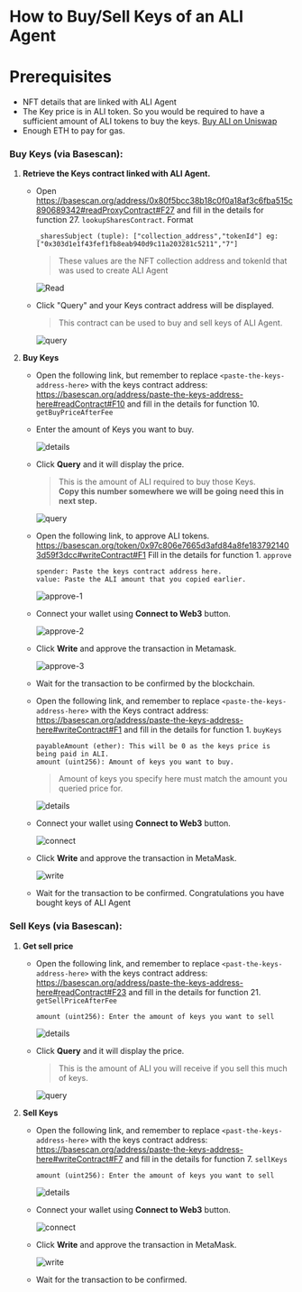 # How to Buy/Sell Keys of an ALI Agent

# Prerequisites

* NFT details that are linked with ALI Agent
* The Key price is in ALI token. So you would be required to have a sufficient amount of ALI tokens to buy the keys. [Buy ALI on Uniswap](https://app.uniswap.org/swap?chain=base&inputCurrency=ETH&outputCurrency=0x97c806e7665d3afd84a8fe1837921403d59f3dcc)
* Enough ETH to pay for gas.

### Buy Keys (via Basescan):

1. **Retrieve the Keys contract linked with ALI Agent.**
    * Open https://basescan.org/address/0x80f5bcc38b18c0f0a18af3c6fba515c890689342#readProxyContract#F27 and fill in the details for function 27. `lookupSharesContract`. Format
        ```
        _sharesSubject (tuple): ["collection_address","tokenId"] eg: ["0x303d1e1f43fef1fb8eab940d9c11a203281c5211","7"]
        ```
        > These values are the NFT collection address and tokenId that was used to create ALI Agent

        ![Read](../convert-nft-to-ali-agent/screenshots/4.png)

    * Click "Query" and your Keys contract address will be displayed.
        > This contract can be used to buy and sell keys of ALI Agent. 

        ![query](../convert-nft-to-ali-agent/screenshots/5.png)
 
2. **Buy Keys**
    * Open the following link, but remember to replace `<paste-the-keys-address-here>` with the keys contract address: https://basescan.org/address/paste-the-keys-address-here#readContract#F10 and fill in the details for function 10. `getBuyPriceAfterFee`

    * Enter the amount of Keys you want to buy.

        ![details](./screenshots/buy-price-1.png)

    * Click **Query** and it will display the price.
        > This is the amount of ALI required to buy those Keys.\
         **Copy this number somewhere we will be going need this in next step.**

        ![query](./screenshots/buy-price-2.png)
    
    * Open the following link, to approve ALI tokens.
    https://basescan.org/token/0x97c806e7665d3afd84a8fe1837921403d59f3dcc#writeContract#F1 
    Fill in the details for function 1. `approve`
        ```
        spender: Paste the keys contract address here.
        value: Paste the ALI amount that you copied earlier.
        ```
        ![approve-1](./screenshots/approve-1.png)
    
    * Connect your wallet using **Connect to Web3** button.

        ![approve-2](./screenshots/approve-2.png)

    * Click **Write** and approve the transaction in Metamask.

         ![approve-3](./screenshots/approve-3.png)

    * Wait for the transaction to be confirmed by the blockchain.

    * Open the following link, and remember to replace `<paste-the-keys-address-here>` with the Keys contract address: https://basescan.org/address/paste-the-keys-address-here#writeContract#F1 and fill in the details for function 1. `buyKeys`
        ```
        payableAmount (ether): This will be 0 as the keys price is being paid in ALI.
        amount (uint256): Amount of keys you want to buy.
        ```
        > Amount of keys you specify here must match the amount you queried price for.
    
        ![details](./screenshots/buy-keys-1.png)

    * Connect your wallet using **Connect to Web3** button. 

        ![connect](./screenshots/buy-keys-2.png)

    * Click **Write** and approve the transaction in MetaMask.

        ![write](./screenshots/buy-keys-3.png)

    * Wait for the transaction to be confirmed. Congratulations you have bought keys of ALI Agent

### Sell Keys (via Basescan):
1. **Get sell price**
    * Open the following link, and remember to replace `<past-the-keys-address-here>` with the keys contract address: https://basescan.org/address/paste-the-keys-address-here#readContract#F23 and fill in the details for function 21. `getSellPriceAfterFee`
        ```
        amount (uint256): Enter the amount of keys you want to sell
        ```

        ![details](./screenshots/sell-price-1.png)
    
    * Click **Query** and it will display the price.
        > This is the amount of ALI you will receive if you sell this much of keys.

        ![query](./screenshots/sell-price-2.png)

2. **Sell Keys**
    * Open the following link, and remember to replace `<past-the-keys-address-here>` with the keys contract address: https://basescan.org/address/paste-the-keys-address-here#writeContract#F7 and fill in the details for function 7. `sellKeys`
        ```
        amount (uint256): Enter the amount of keys you want to sell
        ```

        ![details](./screenshots/sell-keys-1.png)

    * Connect your wallet using **Connect to Web3** button.

        ![connect](./screenshots/sell-keys-2.png) 

    * Click **Write** and approve the transaction in MetaMask.

        ![write](./screenshots/sell-keys-3.png)

    * Wait for the transaction to be confirmed.